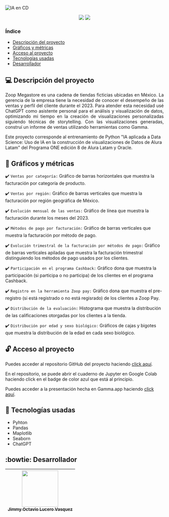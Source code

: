 ![IA en CD](https://github.com/user-attachments/assets/dbb65e17-84b5-456b-8204-796704b4f8b2)

<p align="center">
  <img src="https://img.shields.io/badge/Estado-Finalizado-blue">
  <img src="https://img.shields.io/badge/Licencia-CC%20BY--NC%204.0-orange">
</p>

### Índice
- [Descripción del proyecto](#computer-descripción-del-proyecto)
- [Gráficos y métricas](#hammer-gráficos-y-métricas)
- [Acceso al proyecto](#unlock-acceso-al-proyecto)
- [Tecnologías usadas](#briefcase-tecnologías-usadas)
- [Desarrollador](#bowtie-desarrollador)

## :computer: Descripción del proyecto
<p align="justify">
Zoop Megastore es una cadena de tiendas ficticias ubicadas en México. La gerencia de la empresa tiene la necesidad de conocer el desempeño de las ventas y perfil del cliente durante el 2023. Para atender esta necesidad usé ChatGPT como asistente personal para el análisis y visualización de datos, optimizando mi tiempo en la creación de visualizaciones personalizadas siguiendo técnicas de storytelling. Con las visualizaciones generadas, construí un informe de ventas utilizando herramientas como Gamma.

Este proyecto corresponde al entrenamiento de Python "IA aplicada a Data Science: Uso de IA en la construcción de visualizaciones de Datos de Alura Latam" del Programa ONE edición 8 de Alura Latam y Oracle.
</p>

## :hammer: Gráficos y métricas
:heavy_check_mark: `Ventas por categoría:` Gráfico de barras horizontales que muestra la facturación por categoría de producto.

:heavy_check_mark: `Ventas por región:` Gráfico de barras verticales que muestra la facturación por región geográfica de México.

:heavy_check_mark: `Evolución mensual de las ventas:` Gráfico de línea que muestra la facturación durante los meses del 2023.

:heavy_check_mark: `Métodos de pago por facturación:` Gráfico de barras verticales que muestra la facturación por método de pago.

:heavy_check_mark: `Evolución trimestral de la facturación por métodos de pago:` Gráfico de barras verticales apiladas que muestra la facturación trimestral distinguiendo los métodos de pago usados por los clientes.

:heavy_check_mark: `Participación en el programa Cashback:` Gráfico dona que muestra la participación (si participa o no participa) de los clientes en el programa Cashback.

:heavy_check_mark: `Registro en la herramienta Zoop pay:` Gráfico dona que muestra el pre-registro (si está registrado o no está regisrado) de los clientes a Zoop Pay.

:heavy_check_mark: `Distribución de la evaluación:` Histograma que muestra la distribución de las calificaciones otorgadas por los clientes a la tienda.

:heavy_check_mark: `Distribución por edad y sexo biológico:` Gráficos de cajas y bigotes que muestra la distribución de la edad en cada sexo biológico.

## :unlock: Acceso al proyecto
Puedes acceder al repositorio GitHub del proyecto haciendo [click aquí](https://github.com/JLuceroVasquez/ia-aplicada-a-data-science-construccion-de-visualizaciones).

En el repositorio, se puede abrir el cuaderno de Jupyter en Google Colab haciendo click en el badge de color azul que está al principio.

Puedes acceder a la presentación hecha en Gamma.app haciendo [click aquí](https://gamma.app/docs/Ventas-y-Perfil-de-los-Clientes-de-Zoop-2023-axm1p19t0ysqy45).

## :briefcase: Tecnologías usadas
- Pyhton
- Pandas
- Maplotlib
- Seaborn
- ChatGPT

## :bowtie: Desarrollador
|[<img src="https://avatars.githubusercontent.com/u/176303607?v=4" width=115> <br> <sub>Jimmy Octavio Lucero Vasquez</sub>](https://github.com/JLuceroVasquez)|
|:---:|
